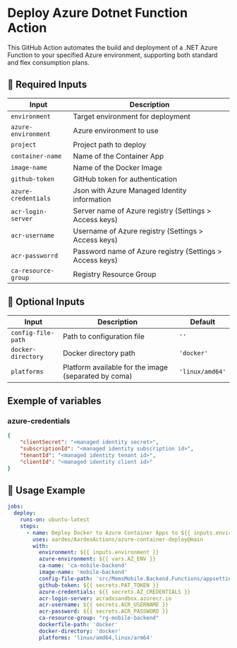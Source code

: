 # Deploy Azure Dotnet Function Action

This GitHub Action automates the build and deployment of a .NET Azure Function to your specified Azure environment,
supporting both standard and flex consumption plans.

## 🔑 Required Inputs

| Input               | Description                                              |
|---------------------|----------------------------------------------------------|
| `environment`       | Target environment for deployment                        |
| `azure-environment` | Azure environment to use                                 |
| `project`           | Project path to deploy                                   |
| `container-name`    | Name of the Container App                                |
| `image-name`        | Name of the Docker Image                                 |
| `github-token`      | GitHub token for authentication                          |
| `azure-credentials` | Json with Azure Managed Identity information             |
| `acr-login-server`  | Server name of Azure registry (Settings > Access keys)   |
| `acr-username`      | Username of Azure registry (Settings > Access keys)      |
| `acr-passworrd`     | Password name of Azure registry (Settings > Access keys) |
| `ca-resource-group` | Registry Resource Group                                  |

## 📝 Optional Inputs

| Input              | Description                                          | Default                      |
|--------------------|------------------------------------------------------|------------------------------|
| `config-file-path` | Path to configuration file                           | `''`                         |
| `docker-directory` | Docker directory path                                | `'docker'`                   |
| `platforms`        | Platform available for the image (separated by coma) | `'linux/amd64'`              |

## Exemple of variables
### azure-credentials
```json
{
    "clientSecret": "<managed identity secret>",
    "subscriptionId": "<managed identity subscription id>",
    "tenantId": "<managed identity tenant id>",
    "clientId": "<managed identity client id>"
}
```

## 🚀 Usage Example

```yaml 
jobs:
  deploy:
    runs-on: ubuntu-latest
    steps:
      - name: Deploy Docker to Azure Container Apps to ${{ inputs.environment }}
        uses: aardex/AardexActions/azure-container-deploy@main
        with:
          environment: ${{ inputs.environment }}
          azure-environment: ${{ vars.AZ_ENV }}
          ca-name: 'ca-mobile-backend'
          image-name: 'mobile-backend'
          config-file-path: 'src/MemsMobile.Backend.Functions/appsettings.json'
          github-token: ${{ secrets.PAT_TOKEN }}
          azure-credentials: ${{ secrets.AZ_CREDENTIALS }}
          acr-login-server: acradxsandbox.azurecr.io
          acr-username: ${{ secrets.ACR_USERNAME }}
          acr-password: ${{ secrets.ACR_PASSWORD }}
          ca-resource-group: "rg-mobile-backend"
          dockerfile-path: 'docker'
          docker-directory: 'docker'
          platforms: 'linux/amd64,linux/arm64'
```